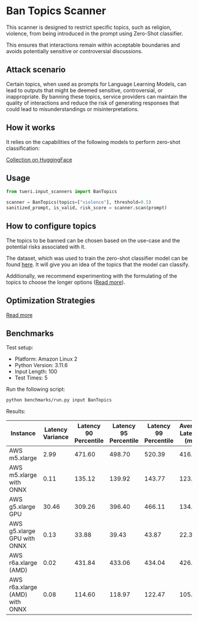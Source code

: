 # Ban Topics Scanner

This scanner is designed to restrict specific topics, such as religion, violence, from being introduced in the prompt
using Zero-Shot classifier.

This ensures that interactions remain within acceptable boundaries and avoids potentially sensitive or controversial
discussions.

## Attack scenario

Certain topics, when used as prompts for Language Learning Models, can lead to outputs that might be deemed sensitive,
controversial, or inappropriate. By banning these topics, service providers can maintain the quality of interactions and
reduce the risk of generating responses that could lead to misunderstandings or misinterpretations.

## How it works

It relies on the capabilities of the following models to perform zero-shot classification:

[Collection on HuggingFace](https://huggingface.co/collections/MoritzLaurer/zeroshot-classifiers-6548b4ff407bb19ff5c3ad6f)

## Usage

```python
from tueri.input_scanners import BanTopics

scanner = BanTopics(topics=["violence"], threshold=0.5)
sanitized_prompt, is_valid, risk_score = scanner.scan(prompt)
```

## How to configure topics

The topics to be banned can be chosen based on the use-case and the potential risks associated with it.

The dataset, which was used to train the zero-shot classifier model can be found [here](https://huggingface.co/datasets/MoritzLaurer/synthetic_zeroshot_mixtral_v0.1).
It will give you an idea of the topics that the model can classify.

Additionally, we recommend experimenting with the formulating of the topics to choose the longer options ([Read more](https://huggingface.co/MoritzLaurer/deberta-v3-base-zeroshot-v2.0#flexible-usage-and-prompting)).

## Optimization Strategies

[Read more](../tutorials/optimization.md)

## Benchmarks

Test setup:

- Platform: Amazon Linux 2
- Python Version: 3.11.6
- Input Length: 100
- Test Times: 5

Run the following script:

```sh
python benchmarks/run.py input BanTopics
```

Results:

| Instance                       | Latency Variance | Latency 90 Percentile | Latency 95 Percentile | Latency 99 Percentile | Average Latency (ms) | QPS     |
|--------------------------------|------------------|-----------------------|-----------------------|-----------------------|----------------------|---------|
| AWS m5.xlarge                  | 2.99             | 471.60                | 498.70                | 520.39                | 416.47               | 240.11  |
| AWS m5.xlarge with ONNX        | 0.11             | 135.12                | 139.92                | 143.77                | 123.71               | 808.31  |
| AWS g5.xlarge GPU              | 30.46            | 309.26                | 396.40                | 466.11                | 134.50               | 743.47  |
| AWS g5.xlarge GPU with ONNX    | 0.13             | 33.88                 | 39.43                 | 43.87                 | 22.38                | 4467.55 |
| AWS r6a.xlarge (AMD)           | 0.02             | 431.84                | 433.06                | 434.04                | 426.87               | 234.26  |
| AWS r6a.xlarge (AMD) with ONNX | 0.08             | 114.60                | 118.97                | 122.47                | 105.69               | 946.14  |
